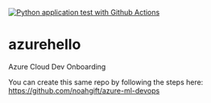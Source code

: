 [![Python application test with Github Actions](https://github.com/gibb-hub/azurehello/actions/workflows/main.yml/badge.svg)](https://github.com/gibb-hub/azurehello/actions/workflows/main.yml)

# azurehello
Azure Cloud Dev Onboarding

You can create this same repo by following the steps here: https://github.com/noahgift/azure-ml-devops
